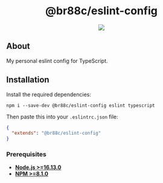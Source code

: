 <div align="center">
    <br>
    <h1>@br88c/eslint-config</h1>
    <p>
        <a href="https://www.npmjs.com/package/@br88c/eslint-config"><img src="https://img.shields.io/npm/v/@br88c/eslint-config.svg?color=5162F&style=for-the-badge&logo=npm"></a>
    </p>
</div>

## About
My personal eslint config for TypeScript.

## Installation
Install the required dependencies:
```
npm i --save-dev @br88c/eslint-config eslint typescript
```

Then paste this into your `.eslintrc.json` file:
```json
{
  "extends": "@br88c/eslint-config"
}
```

### Prerequisites

- **[Node.js >=16.13.0](https://nodejs.org/)**
- **[NPM >=8.1.0](https://www.npmjs.com/)**
